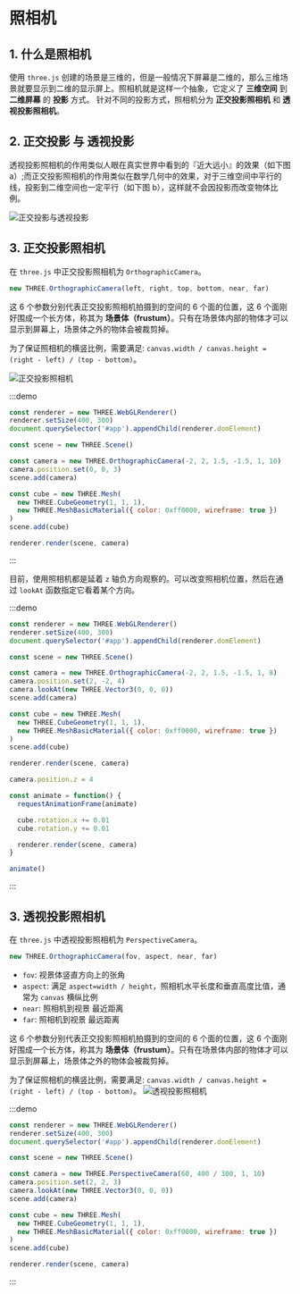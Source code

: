 # 照相机

## 1. 什么是照相机

使用 `three.js` 创建的场景是三维的，但是一般情况下屏幕是二维的，那么三维场景就要显示到二维的显示屏上。照相机就是这样一个抽象，它定义了 **三维空间** 到 **二维屏幕** 的 **投影** 方式。
针对不同的投影方式，照相机分为 **正交投影照相机** 和 **透视投影照相机**。

## 2. 正交投影 与 透视投影

透视投影照相机的作用类似人眼在真实世界中看到的『近大远小』的效果（如下图 a）;而正交投影照相机的作用类似在数学几何中的效果，对于三维空间中平行的线，投影到二维空间也一定平行（如下图 b），这样就不会因投影而改变物体比例。

![正交投影与透视投影](http://p0.qhimg.com/t0129a7691a270841fc.png)

## 3. 正交投影照相机

在 `three.js` 中正交投影照相机为 `OrthographicCamera`。

```javascript
new THREE.OrthographicCamera(left, right, top, bottom, near, far)
```

这 6 个参数分别代表正交投影照相机拍摄到的空间的 6 个面的位置，这 6 个面刚好围成一个长方体，称其为 **场景体（frustum）**。只有在场景体内部的物体才可以显示到屏幕上，场景体之外的物体会被裁剪掉。

为了保证照相机的横竖比例，需要满足: `canvas.width / canvas.height = (right - left) / (top - bottom)`。

![正交投影照相机](http://p4.qhimg.com/t01143e1ece584883fc.png)

:::demo

```javascript
const renderer = new THREE.WebGLRenderer()
renderer.setSize(400, 300)
document.querySelector('#app').appendChild(renderer.domElement)

const scene = new THREE.Scene()

const camera = new THREE.OrthographicCamera(-2, 2, 1.5, -1.5, 1, 10)
camera.position.set(0, 0, 3)
scene.add(camera)

const cube = new THREE.Mesh(
  new THREE.CubeGeometry(1, 1, 1),
  new THREE.MeshBasicMaterial({ color: 0xff0000, wireframe: true })
)
scene.add(cube)

renderer.render(scene, camera)
```

:::

目前，使用照相机都是延着 `z` 轴负方向观察的。可以改变照相机位置，然后在通过 `lookAt` 函数指定它看着某个方向。

:::demo

```javascript
const renderer = new THREE.WebGLRenderer()
renderer.setSize(400, 300)
document.querySelector('#app').appendChild(renderer.domElement)

const scene = new THREE.Scene()

const camera = new THREE.OrthographicCamera(-2, 2, 1.5, -1.5, 1, 8)
camera.position.set(2, -2, 4)
camera.lookAt(new THREE.Vector3(0, 0, 0))
scene.add(camera)

const cube = new THREE.Mesh(
  new THREE.CubeGeometry(1, 1, 1),
  new THREE.MeshBasicMaterial({ color: 0xff0000, wireframe: true })
)
scene.add(cube)

renderer.render(scene, camera)

camera.position.z = 4

const animate = function() {
  requestAnimationFrame(animate)

  cube.rotation.x += 0.01
  cube.rotation.y += 0.01

  renderer.render(scene, camera)
}

animate()
```

:::

## 3. 透视投影照相机

在 `three.js` 中透视投影照相机为 `PerspectiveCamera`。

```javascript
new THREE.OrthographicCamera(fov, aspect, near, far)
```

- `fov`: 视景体竖直方向上的张角
- `aspect`: 满足 `aspect=width / height`，照相机水平长度和垂直高度比值，通常为 `canvas` 横纵比例
- `near`: 照相机到视景 最近距离
- `far`: 照相机到视景 最远距离

这 6 个参数分别代表正交投影照相机拍摄到的空间的 6 个面的位置，这 6 个面刚好围成一个长方体，称其为 **场景体（frustum）**。只有在场景体内部的物体才可以显示到屏幕上，场景体之外的物体会被裁剪掉。

为了保证照相机的横竖比例，需要满足: `canvas.width / canvas.height = (right - left) / (top - bottom)`。
![透视投影照相机](http://p1.qhimg.com/t01ed4da0ebc97fa520.jpg)

:::demo

```javascript
const renderer = new THREE.WebGLRenderer()
renderer.setSize(400, 300)
document.querySelector('#app').appendChild(renderer.domElement)

const scene = new THREE.Scene()

const camera = new THREE.PerspectiveCamera(60, 400 / 300, 1, 10)
camera.position.set(2, 2, 3)
camera.lookAt(new THREE.Vector3(0, 0, 0))
scene.add(camera)

const cube = new THREE.Mesh(
  new THREE.CubeGeometry(1, 1, 1),
  new THREE.MeshBasicMaterial({ color: 0xff0000, wireframe: true })
)
scene.add(cube)

renderer.render(scene, camera)
```

:::

